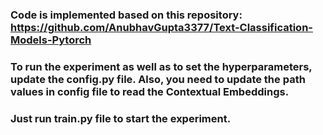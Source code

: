 ### Code is implemented based on this repository: https://github.com/AnubhavGupta3377/Text-Classification-Models-Pytorch

### To run the experiment as well as to set the hyperparameters, update the config.py file. Also, you need to update the path values in config file to read the Contextual Embeddings. 

### Just run train.py file to start the experiment.

